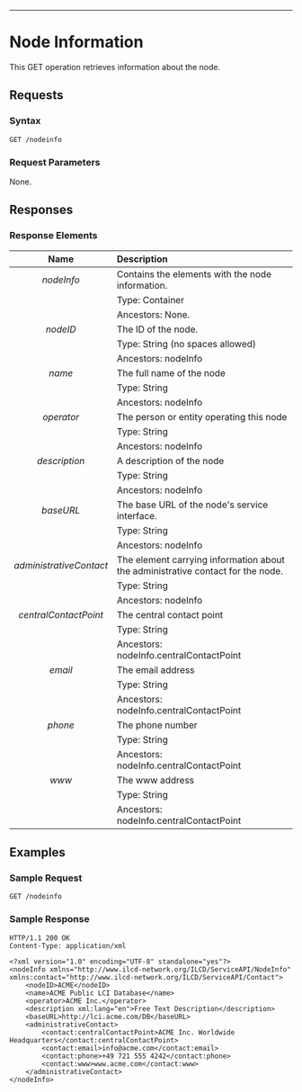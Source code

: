 ---

Node Information
================

This GET operation retrieves information about the node.

Requests
--------

### Syntax

    GET /nodeinfo

### Request Parameters

None.

Responses
---------

### Response Elements

| Name             | Description                                              |
| :--------------: | :------------------------------------------------------- |
| *nodeInfo*       | Contains the elements with the node information.         |
|                  | Type: Container                                          |
|                  | Ancestors: None.                                         |
| *nodeID*         | The ID of the node.                                      |
|                  | Type: String (no spaces allowed)                         |
|                  | Ancestors: nodeInfo                                      |
| *name*           | The full name of the node                                |
|                  | Type: String                                             |
|                  | Ancestors: nodeInfo                                      |
| *operator*       | The person or entity operating this node                 |
|                  | Type: String                                             |
|                  | Ancestors: nodeInfo                                      |
| *description*    | A description of the node                                |
|                  | Type: String                                             |
|                  | Ancestors: nodeInfo                                      |
| *baseURL*        | The base URL of the node's service interface.            |
|                  | Type: String                                             |
|                  | Ancestors: nodeInfo                                      |
| *administrativeContact* | The element carrying information about the administrative contact for the node. |
|                  | Type: String                                             |
|                  | Ancestors: nodeInfo                                      |
| *centralContactPoint* | The central contact point                                |
|                  | Type: String                                             |
|                  | Ancestors: nodeInfo.centralContactPoint                  |
| *email*          | The email address                                        |
|                  | Type: String                                             |
|                  | Ancestors: nodeInfo.centralContactPoint                  |
| *phone*          | The phone number                                         |
|                  | Type: String                                             |
|                  | Ancestors: nodeInfo.centralContactPoint                  |
| *www*            | The www address                                          |
|                  | Type: String                                             |
|                  | Ancestors: nodeInfo.centralContactPoint                  |

Examples
--------

### Sample Request

    GET /nodeinfo

### Sample Response

    HTTP/1.1 200 OK
    Content-Type: application/xml

~~~~ {.myxml}
<?xml version="1.0" encoding="UTF-8" standalone="yes"?>
<nodeInfo xmlns="http://www.ilcd-network.org/ILCD/ServiceAPI/NodeInfo" xmlns:contact="http://www.ilcd-network.org/ILCD/ServiceAPI/Contact">
    <nodeID>ACME</nodeID>
    <name>ACME Public LCI Database</name>
    <operator>ACME Inc.</operator>
    <description xml:lang="en">Free Text Description</description>
    <baseURL>http://lci.acme.com/DB</baseURL>
    <administrativeContact>
        <contact:centralContactPoint>ACME Inc. Worldwide Headquarters</contact:centralContactPoint>
        <contact:email>info@acme.com</contact:email>
        <contact:phone>+49 721 555 4242</contact:phone>
        <contact:www>www.acme.com</contact:www>
    </administrativeContact>
</nodeInfo>
~~~~
